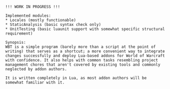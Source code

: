 	
	!!! WORK IN PROGRESS !!!
	
	Implemented modules:
	* Locales (mostly functionable)
	* StaticAnalysis (basic syntax check only)
	* UnitTesting (basic luaunit support with somewhat specific structural requirement)
	
	Synopsis:
	WBT is a simple program (barely more than a script at the point of writing) that serves as a shortcut; a more convenient way to integrate changes successfully and deploy Lua-based addons for World of Warcraft with confidence. It also helps with common tasks resembling project management chores that aren't covered by existing tools and commonly neglected by addon authors.
	
	It is written completely in Lua, as most addon authors will be somewhat familiar with it.
